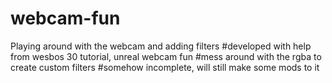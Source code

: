 # webcam-fun
Playing around with the webcam and adding filters 
#developed with help from wesbos 30 tutorial, unreal webcam fun
#mess around with the rgba to create custom filters
#somehow incomplete, will still make some mods to it
